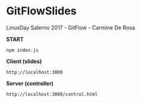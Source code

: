 # GitFlowSlides

LinuxDay Salerno 2017 - 
GitFlow - 
Carmine De Rosa  

**START**

```
npm index.js
```
  
  
**Client (slides)**

```
http://localhost:3000
```
  
 **Server (controller)**
 
```
http://localhost:3000/control.html
```